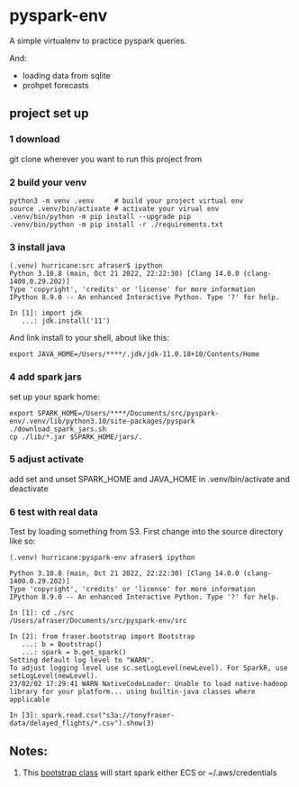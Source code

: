 # pyspark-env
A simple virtualenv to practice pyspark queries.

And: 
* loading data from sqlite
* prohpet forecasts



## project set up
### 1 download
git clone wherever you want to run this project from

### 2 build your venv

```
python3 -m venv .venv     # build your project virtual env
source .venv/bin/activate # activate your virual env
.venv/bin/python -m pip install --upgrade pip
.venv/bin/python -m pip install -r ./requirements.txt
```

### 3 install java
```
(.venv) hurricane:src afraser$ ipython
Python 3.10.8 (main, Oct 21 2022, 22:22:30) [Clang 14.0.0 (clang-1400.0.29.202)]
Type 'copyright', 'credits' or 'license' for more information
IPython 8.9.0 -- An enhanced Interactive Python. Type '?' for help.

In [1]: import jdk
   ...: jdk.install('11')

```
And link install to your shell, about like this: 
```
export JAVA_HOME=/Users/****/.jdk/jdk-11.0.18+10/Contents/Home

```
### 4 add spark jars
set up your spark home: 

```
export SPARK_HOME=/Users/****/Documents/src/pyspark-env/.venv/lib/python3.10/site-packages/pyspark
./download_spark_jars.sh
cp ./lib/*.jar $SPARK_HOME/jars/. 

```

### 5 adjust activate
add set and unset SPARK_HOME and JAVA_HOME in .venv/bin/activate and deactivate


### 6 test with real data
Test by loading something from S3. First change into the source directory like so:

```
(.venv) hurricane:pyspark-env afraser$ ipython

Python 3.10.8 (main, Oct 21 2022, 22:22:30) [Clang 14.0.0 (clang-1400.0.29.202)]
Type 'copyright', 'credits' or 'license' for more information
IPython 8.9.0 -- An enhanced Interactive Python. Type '?' for help.

In [1]: cd ./src
/Users/afraser/Documents/src/pyspark-env/src

In [2]: from fraser.bootstrap import Bootstrap
   ...: b = Bootstrap()
   ...: spark = b.get_spark()
Setting default log level to "WARN".
To adjust logging level use sc.setLogLevel(newLevel). For SparkR, use setLogLevel(newLevel).
23/02/02 17:29:41 WARN NativeCodeLoader: Unable to load native-hadoop library for your platform... using builtin-java classes where applicable

In [3]: spark.read.csv("s3a://tonyfraser-data/delayed_flights/*.csv").show(3)
```



## Notes:
1. This [bootstrap class](./src/fraser/bootstrap.py) will start spark either ECS or ~/.aws/credentials 
